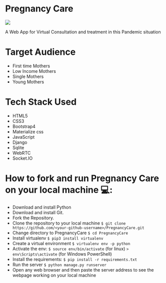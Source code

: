 # Pregnancy Care

![](https://riseandshine.childrensnational.org/wp-content/uploads/2020/05/illustration-of-pregnant-woman-with-mask-1440x430.png)

A Web App for Virtual Consultation and treatment in this Pandemic situation

# Target Audience

 * First time Mothers
 * Low Income Mothers
 * Single Mothers
 * Young Mothers

# Tech Stack Used

- HTML5
- CSS3
- Bootstrap4
- Materialize css
- JavaScript
- Django
- Sqlite
- WebRTC
- Socket.IO

# How to fork and run Pregnancy Care on your local machine 💻:

- Download and install Python
- Download and install Git.
- Fork the Repository.
- Clone the repository to your local machine `$ git clone https://github.com/<your-github-username>/PregnancyCare.git`
- Change directory to PregnancyCare `$ cd PregnancyCare`
- Install virtualenv `$ pip3 install virtualenv`
- Create a virtual environment `$ virtualenv env -p python`
- Activate the env: `$ source env/bin/activate` (for linux) `> env\Scripts\activate` (for Windows PowerShell)
- Install the requirements: `$ pip install -r requirements.txt`
- Run the server `$ python manage.py runserver`
- Open any web browser and then paste the server address to see the webpage working on your local machine

